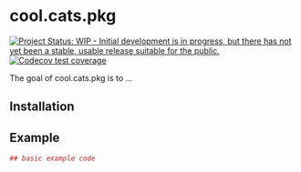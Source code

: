 
<!-- README.md is generated from README.Rmd. Please edit that file -->

# cool.cats.pkg

<!-- badges: start -->

[![Project Status: WIP - Initial development is in progress, but there
has not yet been a stable, usable release suitable for the
public.](https://www.repostatus.org/badges/latest/wip.svg)](https://www.repostatus.org/#wip)
[![Codecov test
coverage](https://codecov.io/gh/maelle/cool.cats.pkg/branch/master/graph/badge.svg)](https://codecov.io/gh/maelle/cool.cats.pkg?branch=master)
<!-- badges: end -->

The goal of cool.cats.pkg is to …

## Installation

## Example

``` r
## basic example code
```
